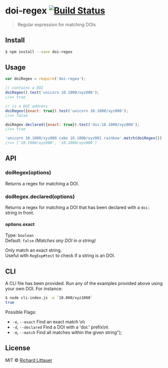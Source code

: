 # doi-regex [![Build Status](https://travis-ci.org/BeagleLab/doi-regex.svg?branch=master)](https://travis-ci.org/BeagleLab/doi-regex)

> Regular expression for matching DOIs


## Install

```sh
$ npm install --save doi-regex
```


## Usage

```js
var doiRegex = require('doi-regex');

// contains a DOI
doiRegex().test('unicorn 10.1000/xyz000');
//=> true

// is a DOI address
doiRegex({exact: true}).test('unicorn 10.1000/xyz000');
//=> false

doiRegex.declared({exact: true}).test('doi:10.1000/xyz000');
//=> true

'unicorn 10.1000/xyz000 cake 10.1000/xyz001 rainbow'.match(doiRegex());
//=> ['10.1000/xyz000', '10.1000/xyz000']
```


## API

### doiRegex(options)

Returns a regex for matching a DOI.

### doiRegex.declared(options)

Returns a regex for matching a DOI that has been declared with a `doi:` string in front.

#### options.exact

Type: `boolean`  
Default: `false` *(Matches any DOI in a string)*

Only match an exact string.  
Useful with `RegExp#test` to check if a string is an DOI.


## CLI 

A CLI file has been provided. Run any of the examples provided above using your own DOI. For instance: 

```sh
$ node cli-index.js -e `10.000/xyz1000`
true
```

Possible Flags:

* `-e`, `--exact`	Find an exact match \n\
* `-d`, `--declared` 	Find a DOI with a 'doi:' prefix\n\
* `-m`, `--match`	Find all matches within the given string");

## License

MIT © [Richard Littauer](http://burntfen.com)
